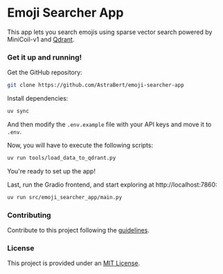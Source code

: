 # Emoji Searcher App

This app lets you search emojis using sparse vector search powered by MiniCoil-v1 and [Qdrant](https://qdrant.tech).

### Get it up and running!

Get the GitHub repository:

```bash
git clone https://github.com/AstraBert/emoji-searcher-app
```

Install dependencies:

```bash
uv sync
```

And then modify the `.env.example` file with your API keys and move it to `.env`.

Now, you will have to execute the following scripts:

```bash
uv run tools/load_data_to_qdrant.py
```

You're ready to set up the app!

Last, run the Gradio frontend, and start exploring at http://localhost:7860:

```bash
uv run src/emoji_searcher_app/main.py
```

### Contributing

Contribute to this project following the [guidelines](./CONTRIBUTING.md).

### License

This project is provided under an [MIT License](LICENSE).
